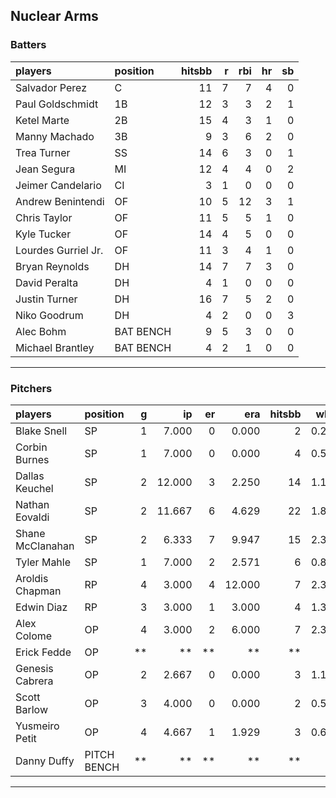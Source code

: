 ## Nuclear Arms

### Batters

 
|players             |position  | hitsbb|  r| rbi| hr| sb| 
|:-------------------|:---------|------:|--:|---:|--:|--:| 
|Salvador Perez      |C         |     11|  7|   7|  4|  0| 
|Paul Goldschmidt    |1B        |     12|  3|   3|  2|  1| 
|Ketel Marte         |2B        |     15|  4|   3|  1|  0| 
|Manny Machado       |3B        |      9|  3|   6|  2|  0| 
|Trea Turner         |SS        |     14|  6|   3|  0|  1| 
|Jean Segura         |MI        |     12|  4|   4|  0|  2| 
|Jeimer Candelario   |CI        |      3|  1|   0|  0|  0| 
|Andrew Benintendi   |OF        |     10|  5|  12|  3|  1| 
|Chris Taylor        |OF        |     11|  5|   5|  1|  0| 
|Kyle Tucker         |OF        |     14|  4|   5|  0|  0| 
|Lourdes Gurriel Jr. |OF        |     11|  3|   4|  1|  0| 
|Bryan Reynolds      |DH        |     14|  7|   7|  3|  0| 
|David Peralta       |DH        |      4|  1|   0|  0|  0| 
|Justin Turner       |DH        |     16|  7|   5|  2|  0| 
|Niko Goodrum        |DH        |      4|  2|   0|  0|  3| 
|Alec Bohm           |BAT BENCH |      9|  5|   3|  0|  0| 
|Michael Brantley    |BAT BENCH |      4|  2|   1|  0|  0| 


* * *

### Pitchers

 
|players          |position    |  g|     ip| er|    era| hitsbb|  whip| so|  w| sv| 
|:----------------|:-----------|--:|------:|--:|------:|------:|-----:|--:|--:|--:| 
|Blake Snell      |SP          |  1|  7.000|  0|  0.000|      2| 0.286| 10|  1|  0| 
|Corbin Burnes    |SP          |  1|  7.000|  0|  0.000|      4| 0.571| 13|  1|  0| 
|Dallas Keuchel   |SP          |  2| 12.000|  3|  2.250|     14| 1.167| 11|  1|  0| 
|Nathan Eovaldi   |SP          |  2| 11.667|  6|  4.629|     22| 1.886| 12|  1|  0| 
|Shane McClanahan |SP          |  2|  6.333|  7|  9.947|     15| 2.368| 10|  0|  0| 
|Tyler Mahle      |SP          |  1|  7.000|  2|  2.571|      6| 0.857|  8|  1|  0| 
|Aroldis Chapman  |RP          |  4|  3.000|  4| 12.000|      7| 2.333|  5|  0|  1| 
|Edwin Diaz       |RP          |  3|  3.000|  1|  3.000|      4| 1.333|  4|  0|  1| 
|Alex Colome      |OP          |  4|  3.000|  2|  6.000|      7| 2.333|  2|  0|  0| 
|Erick Fedde      |OP          | **|     **| **|     **|     **|    **| **| **| **| 
|Genesis Cabrera  |OP          |  2|  2.667|  0|  0.000|      3| 1.125|  3|  0|  0| 
|Scott Barlow     |OP          |  3|  4.000|  0|  0.000|      2| 0.500|  4|  0|  1| 
|Yusmeiro Petit   |OP          |  4|  4.667|  1|  1.929|      3| 0.643|  1|  0|  0| 
|Danny Duffy      |PITCH BENCH | **|     **| **|     **|     **|    **| **| **| **| 


* * *


